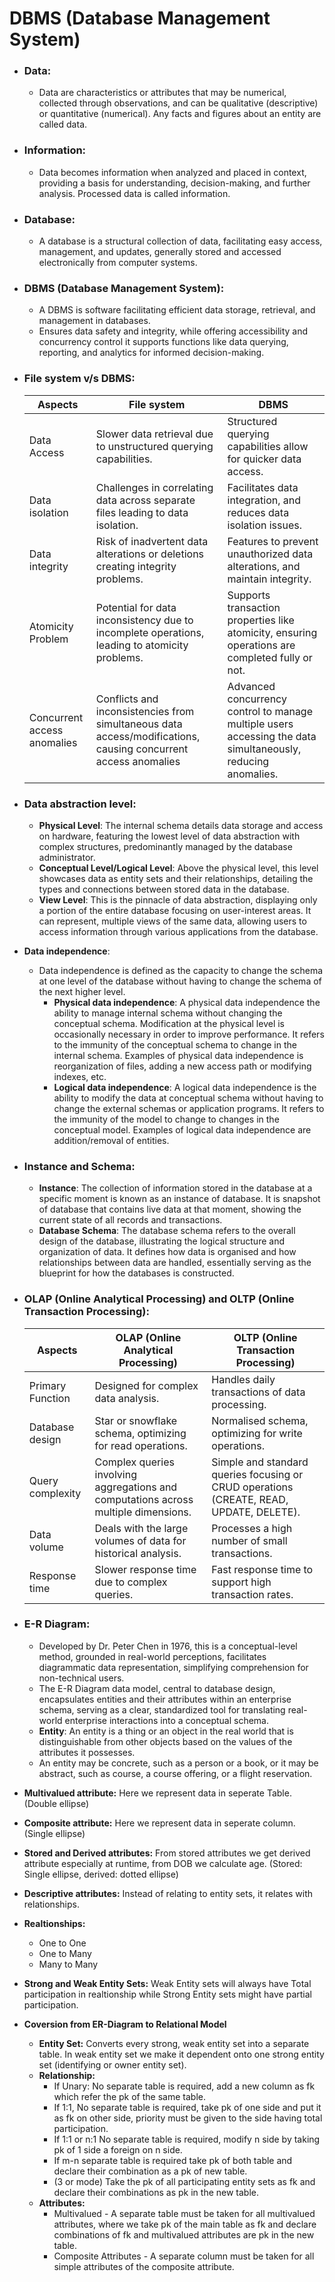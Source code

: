 # DBMS (Database Management System)
+ ### Data:
  - Data are characteristics or attributes that may be numerical, collected through observations, and can be qualitative (descriptive) or quantitative (numerical). Any facts and figures about an entity are called data.

+ ### Information:
  - Data becomes information when analyzed and placed in context, providing a basis for understanding, decision-making, and further analysis. Processed data is called information.

+ ### Database:
  - A database is a structural collection of data, facilitating easy access, management, and updates, generally stored and accessed electronically from computer systems.

+ ### DBMS (Database Management System):
  - A DBMS is software facilitating efficient data storage, retrieval, and management in databases.
  - Ensures data safety and integrity, while offering accessibility and concurrency control it supports functions like data querying, reporting, and analytics for informed decision-making.

+ ### File system v/s DBMS:
    | Aspects | File system | DBMS |
    |---|---|---|
    | Data Access | Slower data retrieval due to unstructured querying capabilities. | Structured querying capabilities allow for quicker data access. |
    | Data isolation | Challenges in correlating data across separate files leading to data isolation. | Facilitates data integration, and reduces data isolation issues. |
    | Data integrity | Risk of inadvertent data alterations or deletions creating integrity problems. | Features to prevent unauthorized data alterations, and maintain integrity.
    | Atomicity Problem | Potential for data inconsistency due to incomplete operations, leading to atomicity problems. | Supports transaction properties like atomicity, ensuring operations are completed fully or not. |
    | Concurrent access anomalies | Conflicts and inconsistencies from simultaneous data access/modifications, causing concurrent access anomalies | Advanced concurrency control to manage multiple users accessing the data simultaneously, reducing anomalies.

+ ### Data abstraction level:
  - **Physical Level**: The internal schema details data storage and access on hardware, featuring the lowest level of data abstraction with complex structures, predominantly managed by the database administrator.
  - **Conceptual Level/Logical Level**: Above the physical level, this level showcases data as entity sets and their relationships, detailing the types and connections between stored data in the database.
  - **View Level**: This is the pinnacle of data abstraction, displaying only a portion of the entire database focusing on user-interest areas. It can represent, multiple views of the same data, allowing users to access information through various applications from the database.

- **Data independence**:
    - Data independence is defined as the capacity to change the schema at one level of the database without having to change the schema of the next higher level.
      - **Physical data independence**: A physical data independence the ability to manage internal schema without changing the conceptual schema. Modification at the physical level is occasionally necessary in order to improve performance. It refers to the immunity of the conceptual schema to change in the internal schema. Examples of physical data independence is reorganization of files, adding a new access path or modifying indexes, etc.
      - **Logical data independence**: A logical data independence is the ability to modify the data at conceptual schema without having to change the external schemas or application programs. It refers to the immunity of the model to change to changes in the conceptual model. Examples of logical data independence are addition/removal of entities.

- ### Instance and Schema:
    - **Instance**: The collection of information stored in the database at a specific moment is known as an instance of database. It is snapshot of database that contains live data at that moment, showing the current state of all records and transactions.
    - **Database Schema**: The database schema refers to the overall design of the database, illustrating the logical structure and organization of data. It defines how data is organised and how relationships between data are handled, essentially serving as the blueprint for how the databases is constructed.


+ ### OLAP (Online Analytical Processing) and OLTP (Online Transaction Processing):
    | Aspects | OLAP (Online Analytical Processing) | OLTP (Online Transaction Processing) |
    |---|---|---|
    | Primary Function | Designed for complex data analysis. | Handles daily transactions of data processing. |
    | Database design | Star or snowflake schema, optimizing for read operations. | Normalised schema, optimizing for write operations. |
    | Query complexity | Complex queries involving aggregations and computations across multiple dimensions. | Simple and standard queries focusing or CRUD operations (CREATE, READ, UPDATE, DELETE). |
    | Data volume | Deals with the large volumes of data for historical analysis. | Processes a high number of small transactions. |
    | Response time | Slower response time due to complex queries. | Fast response time to support high transaction rates. |


+ ### E-R Diagram:
  + Developed by Dr. Peter Chen in 1976, this is a conceptual-level method, grounded in real-world perceptions, facilitates diagrammatic data representation, simplifying comprehension for non-technical users.
  + The E-R Diagram data model, central to database design, encapsulates entities and their attributes within an enterprise schema, serving as a clear, standardized tool for translating real-world enterprise interactions into a conceptual schema.
  + **Entity**: An entity is a thing or an object in the real world that is distinguishable from other objects based on the values of the attributes it possesses.
  + An entity may be concrete, such as a person or a book, or it may be abstract, such as course, a course offering, or a flight reservation.

+ **Multivalued attribute:** Here we represent data in seperate Table. (Double ellipse)
+ **Composite attribute:** Here we represent data in seperate column. (Single ellipse)
+  **Stored and Derived attributes:** From stored attributes we get derived attribute especially at runtime, from DOB we calculate age. (Stored: Single ellipse, derived: dotted ellipse)
+  **Descriptive attributes:** Instead of relating to entity sets, it relates with relationships.
+  **Realtionships:**
    + One to One
    + One to Many
    + Many to Many

+ __Strong and Weak Entity Sets:__ Weak Entity sets will always have Total participation in realtionship while Strong Entity sets might have partial participation.

+ **Coversion from ER-Diagram to Relational Model**
    + **Entity Set:** Converts every strong, weak entity set into a separate table. In weak entity set we make it dependent onto one strong entity set (identifying or owner entity set).
    + **Relationship:**
        + If Unary: No separate table is required, add a new column as fk which refer the pk of the same table.
        + If 1:1, No separate table is required, take pk of one side and put it as fk on other side, priority must be given to the side having total participation.
        + If 1:1 or n:1 No separate table is required, modify n side by taking pk of 1 side a foreign on n side.
        + If m-n separate table is required take pk of both table and declare their combination as a pk of new table.
        + (3 or mode) Take the pk of all participating entity sets as fk and declare their combinations as pk in the new table.
    + **Attributes:**
        + Multivalued - A separate table must be taken for all multivalued attributes, where we take pk of the main table as fk and declare combinations of fk and multivalued attributes are pk in the new table.
        + Composite Attributes - A separate column must be taken for all simple attributes of the composite attribute.
